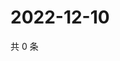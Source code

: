 # 2022-12-10

共 0 条

<!-- BEGIN WEIBO -->
<!-- 最后更新时间 Sat Dec 10 2022 00:19:20 GMT+0800 (China Standard Time) -->

<!-- END WEIBO -->
